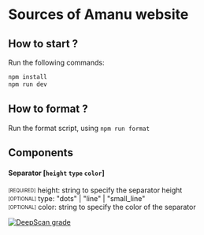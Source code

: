 # Sources of Amanu website

## How to start ?

Run the following commands:
```sh
npm install
npm run dev
```

## How to format ?

Run the format script, using ```npm run format```

## Components

#### Separator [```height``` ```type``` ```color```]

<sub><sup>[REQUIRED]</sub></sup> height: string to specify the separator height<br/>
<sub><sup>[OPTIONAL]</sub></sup> type: "dots" | "line" | "small_line"<br />
<sub><sup>[OPTIONAL]</sub></sup> color: string to specify the color of the separator

[![DeepScan grade](https://deepscan.io/api/teams/17057/projects/20377/branches/555287/badge/grade.svg?token=a1fa0980263b30233c0ddf1e9c3ed778290db2ee)](https://deepscan.io/dashboard#view=project&tid=17057&pid=20377&bid=555287)
